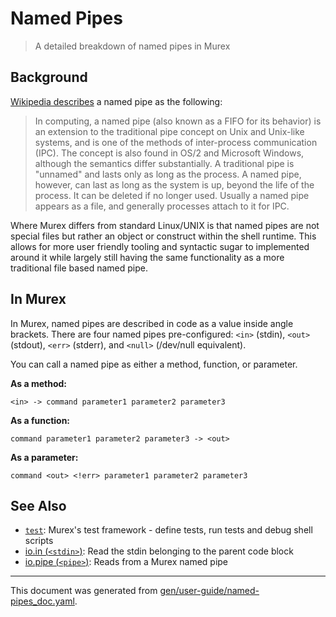 # Named Pipes

> A detailed breakdown of named pipes in Murex

## Background

[Wikipedia describes](https://en.wikipedia.org/wiki/Named_pipe) a named pipe as the following:

> In computing, a named pipe (also known as a FIFO for its behavior) is an
> extension to the traditional pipe concept on Unix and Unix-like systems, and
> is one of the methods of inter-process communication (IPC). The concept is
> also found in OS/2 and Microsoft Windows, although the semantics differ
> substantially. A traditional pipe is "unnamed" and lasts only as long as the
> process. A named pipe, however, can last as long as the system is up, beyond
> the life of the process. It can be deleted if no longer used. Usually a named
> pipe appears as a file, and generally processes attach to it for IPC.

Where Murex differs from standard Linux/UNIX is that named pipes are not
special files but rather an object or construct within the shell runtime. This
allows for more user friendly tooling and syntactic sugar to implemented around
it while largely still having the same functionality as a more traditional file
based named pipe.

## In Murex

In Murex, named pipes are described in code as a value inside angle brackets.
There are four named pipes pre-configured: `<in>` (stdin), `<out>` (stdout),
`<err>` (stderr), and `<null>` (/dev/null equivalent).

You can call a named pipe as either a method, function, or parameter.

**As a method:**

```
<in> -> command parameter1 parameter2 parameter3
```

**As a function:**

```
command parameter1 parameter2 parameter3 -> <out>
```

**As a parameter:**

```
command <out> <!err> parameter1 parameter2 parameter3
```

## See Also

* [`test`](../commands/test.md):
  Murex's test framework - define tests, run tests and debug shell scripts
* [io.in (`<stdin>`)](../commands/stdin.md):
  Read the stdin belonging to the parent code block
* [io.pipe (`<pipe>`)](../commands/namedpipe.md):
  Reads from a Murex named pipe

<hr/>

This document was generated from [gen/user-guide/named-pipes_doc.yaml](https://github.com/lmorg/murex/blob/master/gen/user-guide/named-pipes_doc.yaml).